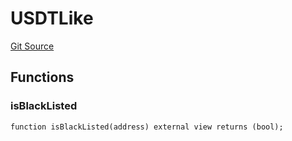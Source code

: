 # USDTLike
[Git Source](https://github.com/dustinstacy/boncurs/blob/02ed8078bd89ba19394d69164a2bad75906f2c24/lib/forge-std/test/StdCheats.t.sol)


## Functions
### isBlackListed


```solidity
function isBlackListed(address) external view returns (bool);
```

